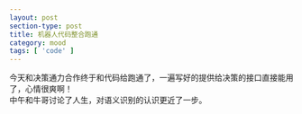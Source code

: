 ```yaml
---
layout: post
section-type: post
title: 机器人代码整合跑通
category: mood
tags: [ 'code' ]
---
```

今天和决策通力合作终于和代码给跑通了，一遍写好的提供给决策的接口直接能用了，心情很爽啊！<br>
中午和牛哥讨论了人生，对语义识别的认识更近了一步。